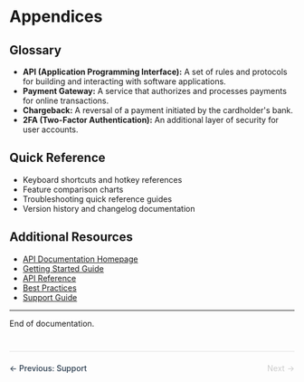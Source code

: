 # Appendices

## Glossary
- **API (Application Programming Interface):** A set of rules and protocols for building and interacting with software applications.
- **Payment Gateway:** A service that authorizes and processes payments for online transactions.
- **Chargeback:** A reversal of a payment initiated by the cardholder's bank.
- **2FA (Two-Factor Authentication):** An additional layer of security for user accounts.

## Quick Reference
- Keyboard shortcuts and hotkey references
- Feature comparison charts
- Troubleshooting quick reference guides
- Version history and changelog documentation

## Additional Resources
- [API Documentation Homepage](../../README.md)
- [Getting Started Guide](getting-started/getting-started.md)
- [API Reference](api-reference/endpoints.md)
- [Best Practices](guides/best-practices.md)
- [Support Guide](./support.md)

---

End of documentation.

<div style="display: flex; justify-content: space-between; margin-top: 40px; padding: 20px 0; border-top: 2px solid #eee;">
  <a href="#/support/support" style="text-decoration: none; color: #2c3e50; font-weight: 500;">← Previous: Support</a>
  <span style="color: #ccc;">Next →</span>
</div>
